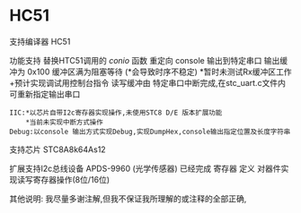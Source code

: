 # HC51

支持编译器
    HC51
    
功能支持
    替换HTC51调用的 _conio_ 函数
    重定向 console 输出到特定串口
    输出缓冲为 0x100 缓冲区满为阻塞等待 (*会导致时序不稳定)
    *暂时未测试Rx缓冲区工作
    +预计实现调试用控制台指令
    读写缓冲由 特定串口中断完成,在stc_uart.c文件内可重新指定输出串口
    
    IIC:*以芯片自带I2c寄存器实现操作,未使用STC8 D/E 版本扩展功能
        *当前未实现中断方式操作
    Debug:以console 输出方式实现Debug,实现DumpHex,console输出指定位置及长度字符串
    
    
支持芯片 
    STC8A8k64As12
    
扩展支持I2c总线设备
    APDS-9960 (光学传感器)
        已经完成 寄存器 定义
        对器件实现读写寄存器操作(8位/16位)
        
其他说明:
    我尽量多谢注解,但我不保证我所理解的或注释的全部正确,
